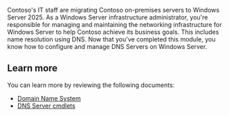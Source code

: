 Contoso's IT staff are migrating Contoso on-premises servers to Windows Server 2025. As a Windows Server infrastructure administrator, you're responsible for managing and maintaining the networking infrastructure for Windows Server to help Contoso achieve its business goals. This includes name resolution using DNS. Now that you've completed this module, you know how to configure and manage DNS Servers on Windows Server.

## Learn more

You can learn more by reviewing the following documents:

- [Domain Name System](/windows-server/networking/dns/dns-top?azure-portal=true)
- [DNS Server cmdlets](/powershell/module/dnsserver/?view=win10-ps?azure-portal=true)
